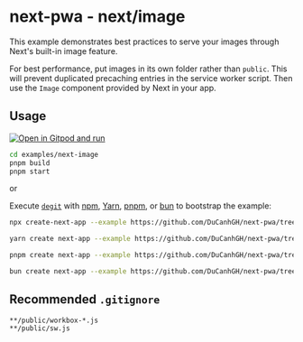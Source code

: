 # next-pwa - next/image

This example demonstrates best practices to serve your images through Next's built-in image feature.

For best performance, put images in its own folder rather than `public`. This will prevent duplicated precaching entries in the service worker script. Then use the `Image` component provided by Next in your app.

## Usage

[![Open in Gitpod and run](https://img.shields.io/badge/Open%20In-Gitpod.io-%231966D2?style=for-the-badge&logo=gitpod)](https://gitpod.io/#https://github.com/DuCanhGH/next-pwa/)

```bash
cd examples/next-image
pnpm build
pnpm start
```

or

Execute [`degit`](https://github.com/Rich-Harris/degit) with [npm](https://docs.npmjs.com/cli/init), [Yarn](https://yarnpkg.com/lang/en/docs/cli/create/), [pnpm](https://pnpm.io), or [bun](https://bun.sh) to bootstrap the example:

```bash
npx create-next-app --example https://github.com/DuCanhGH/next-pwa/tree/master/examples/next-image next-image-app
```

```bash
yarn create next-app --example https://github.com/DuCanhGH/next-pwa/tree/master/examples/next-image next-image-app
```

```bash
pnpm create next-app --example https://github.com/DuCanhGH/next-pwa/tree/master/examples/next-image next-image-app
```

```bash
bun create next-app --example https://github.com/DuCanhGH/next-pwa/tree/master/examples/next-image next-image-app
```

## Recommended `.gitignore`

```gitignore
**/public/workbox-*.js
**/public/sw.js
```
